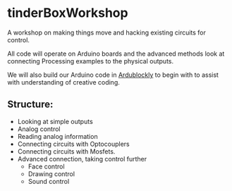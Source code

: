 # tinderBoxWorkshop

A workshop on making things  move and hacking existing circuits for control. 

All code will operate on Arduino boards and the advanced methods look at connecting Processing examples to the physical outputs. 

We will also build our Arduino code in [Ardublockly](https://ardublockly.embeddedlog.com/demo/index.html) to begin with to assist with understanding of creative coding. 

## Structure: 

- Looking at simple outputs 
- Analog control
- Reading analog information
- Connecting circuits with Optocouplers
- Connecting circuits with Mosfets. 
- Advanced connection, taking control further
  - Face control
  - Drawing control
  - Sound control
